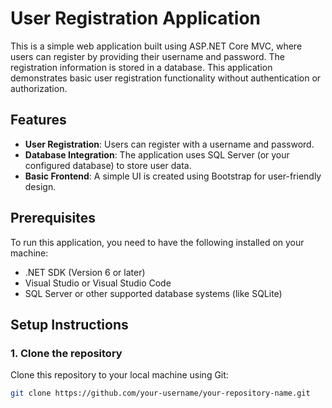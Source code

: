 # User Registration Application

This is a simple web application built using ASP.NET Core MVC, where users can register by providing their username and password. The registration information is stored in a database. This application demonstrates basic user registration functionality without authentication or authorization.

## Features

- **User Registration**: Users can register with a username and password.
- **Database Integration**: The application uses SQL Server (or your configured database) to store user data.
- **Basic Frontend**: A simple UI is created using Bootstrap for user-friendly design.
  
## Prerequisites

To run this application, you need to have the following installed on your machine:

- .NET SDK (Version 6 or later)
- Visual Studio or Visual Studio Code
- SQL Server or other supported database systems (like SQLite)
  
## Setup Instructions

### 1. Clone the repository

Clone this repository to your local machine using Git:

```bash
git clone https://github.com/your-username/your-repository-name.git
